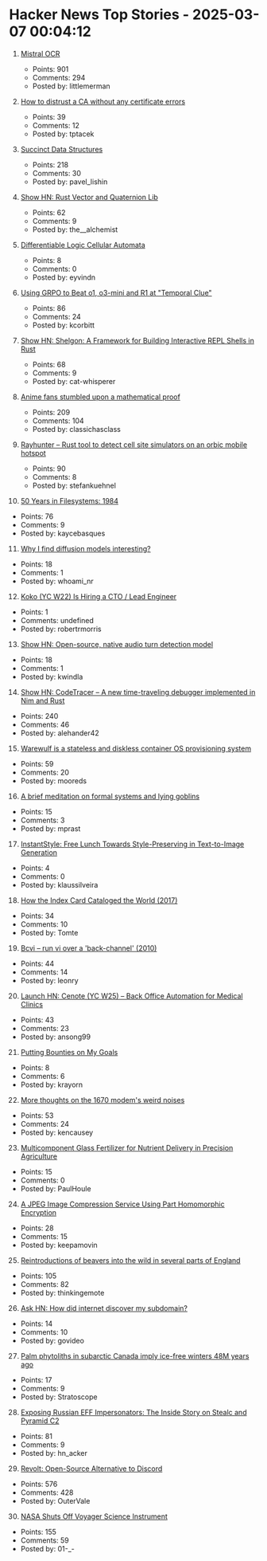 # Hacker News Top Stories - 2025-03-07 00:04:12

1. [Mistral OCR](https://mistral.ai/fr/news/mistral-ocr)
   - Points: 901
   - Comments: 294
   - Posted by: littlemerman

2. [How to distrust a CA without any certificate errors](https://dadrian.io/blog/posts/sct-not-after/)
   - Points: 39
   - Comments: 12
   - Posted by: tptacek

3. [Succinct Data Structures](https://blog.startifact.com/posts/succinct/)
   - Points: 218
   - Comments: 30
   - Posted by: pavel_lishin

4. [Show HN: Rust Vector and Quaternion Lib](https://github.com/David-OConnor/lin-alg)
   - Points: 62
   - Comments: 9
   - Posted by: the__alchemist

5. [Differentiable Logic Cellular Automata](https://google-research.github.io/self-organising-systems/difflogic-ca/?hn)
   - Points: 8
   - Comments: 0
   - Posted by: eyvindn

6. [Using GRPO to Beat o1, o3-mini and R1 at "Temporal Clue"](https://openpipe.ai/blog/using-grpo-to-beat-o1-o3-mini-and-r1-on-temporal-clue)
   - Points: 86
   - Comments: 24
   - Posted by: kcorbitt

7. [Show HN: Shelgon: A Framework for Building Interactive REPL Shells in Rust](https://github.com/NishantJoshi00/shelgon)
   - Points: 68
   - Comments: 9
   - Posted by: cat-whisperer

8. [Anime fans stumbled upon a mathematical proof](https://www.scientificamerican.com/article/the-surprisingly-difficult-mathematical-proof-that-anime-fans-helped-solve/)
   - Points: 209
   - Comments: 104
   - Posted by: classichasclass

9. [Rayhunter – Rust tool to detect cell site simulators on an orbic mobile hotspot](https://github.com/EFForg/rayhunter)
   - Points: 90
   - Comments: 8
   - Posted by: stefankuehnel

10. [50 Years in Filesystems: 1984](https://blog.koehntopp.info/2023/05/06/50-years-in-filesystems-1984.html)
   - Points: 76
   - Comments: 9
   - Posted by: kaycebasques

11. [Why I find diffusion models interesting?](https://rnikhil.com/2025/03/06/diffusion-models-eval)
   - Points: 18
   - Comments: 1
   - Posted by: whoami_nr

12. [Koko (YC W22) Is Hiring a CTO / Lead Engineer](https://www.ycombinator.com/companies/koko-2/jobs/oPgy08B-lead-engineer-cto)
   - Points: 1
   - Comments: undefined
   - Posted by: robertrmorris

13. [Show HN: Open-source, native audio turn detection model](https://github.com/pipecat-ai/smart-turn)
   - Points: 18
   - Comments: 1
   - Posted by: kwindla

14. [Show HN: CodeTracer – A new time-traveling debugger implemented in Nim and Rust](https://github.com/metacraft-labs/codetracer)
   - Points: 240
   - Comments: 46
   - Posted by: alehander42

15. [Warewulf is a stateless and diskless container OS provisioning system](https://github.com/warewulf/warewulf)
   - Points: 59
   - Comments: 20
   - Posted by: mooreds

16. [A brief meditation on formal systems and lying goblins](https://the-nerve-blog.ghost.io/a-brief-meditation-on-formal-systems-and-lying-goblins/)
   - Points: 15
   - Comments: 3
   - Posted by: mprast

17. [InstantStyle: Free Lunch Towards Style-Preserving in Text-to-Image Generation](https://github.com/instantX-research/InstantStyle)
   - Points: 4
   - Comments: 0
   - Posted by: klaussilveira

18. [How the Index Card Cataloged the World (2017)](https://www.theatlantic.com/technology/archive/2017/12/how-the-index-card-catalogued-the-world/547271/)
   - Points: 34
   - Comments: 10
   - Posted by: Tomte

19. [Bcvi – run vi over a 'back-channel' (2010)](https://sshmenu.sourceforge.net/articles/bcvi/)
   - Points: 44
   - Comments: 14
   - Posted by: leonry

20. [Launch HN: Cenote (YC W25) – Back Office Automation for Medical Clinics](undefined)
   - Points: 43
   - Comments: 23
   - Posted by: ansong99

21. [Putting Bounties on My Goals](https://www.krayorn.com/posts/bounties-on-goals/)
   - Points: 8
   - Comments: 6
   - Posted by: krayorn

22. [More thoughts on the 1670 modem's weird noises](https://rachelbythebay.com/w/2025/03/05/1670/)
   - Points: 53
   - Comments: 24
   - Posted by: kencausey

23. [Multicomponent Glass Fertilizer for Nutrient Delivery in Precision Agriculture](https://pubs.acs.org/doi/10.1021/acsagscitech.4c00243)
   - Points: 15
   - Comments: 0
   - Posted by: PaulHoule

24. [A JPEG Image Compression Service Using Part Homomorphic Encryption](https://github.com/qianfei11/ShadowyCompression)
   - Points: 28
   - Comments: 15
   - Posted by: keepamovin

25. [Reintroductions of beavers into the wild in several parts of England](https://www.wildlifetrusts.org/news/beavers-are-coming-home)
   - Points: 105
   - Comments: 82
   - Posted by: thinkingemote

26. [Ask HN: How did internet discover my subdomain?](undefined)
   - Points: 14
   - Comments: 10
   - Posted by: govideo

27. [Palm phytoliths in subarctic Canada imply ice-free winters 48M years ago](https://academic.oup.com/aob/advance-article/doi/10.1093/aob/mcaf021/8006661)
   - Points: 17
   - Comments: 9
   - Posted by: Stratoscope

28. [Exposing Russian EFF Impersonators: The Inside Story on Stealc and Pyramid C2](https://hunt.io/blog/russian-speaking-actors-impersonate-etf-distribute-stealc-pyramid-c2)
   - Points: 81
   - Comments: 9
   - Posted by: hn_acker

29. [Revolt: Open-Source Alternative to Discord](https://revolt.chat)
   - Points: 576
   - Comments: 428
   - Posted by: OuterVale

30. [NASA Shuts Off Voyager Science Instrument](https://gizmodo.com/nasa-shuts-off-voyager-science-instrument-more-power-cuts-ahead-to-keep-both-probes-going-2000572202)
   - Points: 155
   - Comments: 59
   - Posted by: 01-_-

